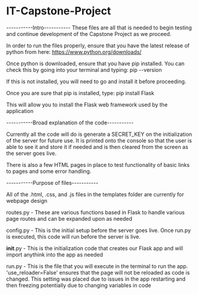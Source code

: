 # IT-Capstone-Project
-----------Intro-----------
These files are all that is needed to begin testing and continue development of the Capstone Project as we proceed. 

In order to run the files properly, ensure that you have the latest release of python from here: https://www.python.org/downloads/

Once python is downloaded, ensure that you have pip installed. You can check this by going into your terminal and typing: pip --version

If this is not installed, you will need to go and install it before proceeding.

Once you are sure that pip is installed, type: pip install Flask

This will allow you to install the Flask web framework used by the application

-----------Broad explanation of the code-----------

Currently all the code will do is generate a SECRET_KEY on the initialization of the server for future use. It is printed
onto the console so that the user is able to see it and store it if needed and is then cleared from the screen as the server goes live.

There is also a few HTML pages in place to test functionality of basic links to pages and some error handling.

-----------Purpose of files-----------

All of the .html, .css, and .js files in the templates folder are currently for webpage design

routes.py - These are various functions based in Flask to handle various page routes and can be expanded upon as needed

config.py - This is the initial setup before the server goes live. Once run.py is executed, this code will run before the server is live.

__init__.py - This is the initialization code that creates our Flask app and will import anythink into the app as needed

run.py - This is the file that you will execute in the terminal to run the app. 'use_reloader=False' ensures that the page will not be reloaded as code is changed. This setting was placed due to issues in the app restarting and then freezing potentially due to changing variables in code
